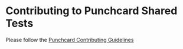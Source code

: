 # Contributing to Punchcard Shared Tests

Please follow the [Punchcard Contributing Guidelines](https://github.com/punchcard-cms/punchcard/blob/master/CONTRIBUTING.md)